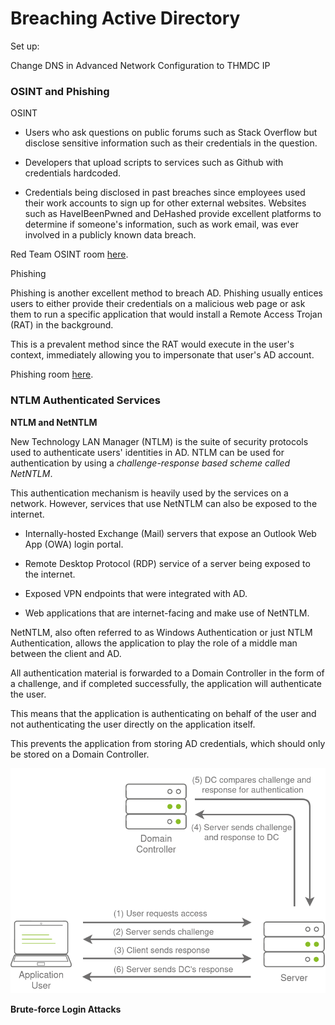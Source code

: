 # Breaching Active Directory

Set up:

Change DNS in Advanced Network Configuration to THMDC IP

### OSINT and Phishing

OSINT

- Users who ask questions on public forums such as Stack Overflow but disclose sensitive 
information such as their credentials in the question.

- Developers that upload scripts to services such as Github with credentials hardcoded.

- Credentials being disclosed in past breaches since employees used their work accounts to 
sign up for other external websites. Websites such as HaveIBeenPwned and DeHashed provide 
excellent platforms to determine if someone's information, such as work email, was ever 
involved in a publicly known data breach.

Red Team OSINT room [here](https://tryhackme.com/jr/redteamrecon).

Phishing

Phishing is another excellent method to breach AD. Phishing usually entices users to either 
provide their credentials on a malicious web page or ask them to run a specific application 
that would install a Remote Access Trojan (RAT) in the background. 

This is a prevalent method since the RAT would execute in the user's context, immediately 
allowing you to impersonate that user's AD account.

Phishing room [here](https://tryhackme.com/module/phishing).


### NTLM Authenticated Services

**NTLM and NetNTLM**

New Technology LAN Manager (NTLM) is the suite of security protocols used to authenticate 
users' identities in AD. NTLM can be used for authentication by using a _challenge-response 
based scheme called NetNTLM_.

This authentication mechanism is heavily used by the services on a network. However, 
services that use NetNTLM can also be exposed to the internet.

- Internally-hosted Exchange (Mail) servers that expose an Outlook Web App (OWA) login 
portal.

- Remote Desktop Protocol (RDP) service of a server being exposed to the internet.

- Exposed VPN endpoints that were integrated with AD.

- Web applications that are internet-facing and make use of NetNTLM.

NetNTLM, also often referred to as Windows Authentication or just NTLM Authentication, 
allows the application to play the role of a middle man between the client and AD. 

All authentication material is forwarded to a Domain Controller in the form of a challenge, 
and if completed successfully, the application will authenticate the user.

This means that the application is authenticating on behalf of the user and not 
authenticating the user directly on the application itself. 

This prevents the application from storing AD credentials, which should only be stored on a 
Domain Controller.

![Authentication process](../pictures/netntlm.png)


**Brute-force Login Attacks**


